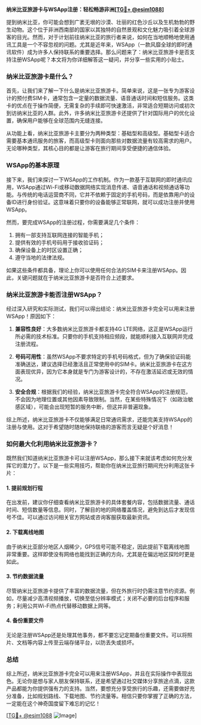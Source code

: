 **纳米比亚旅游卡与WSApp注册：轻松畅游非洲[[TG💪+ @esim1088](https://t.me/s/esim1088)]**

提到纳米比亚，你可能会想到广袤无垠的沙漠、壮丽的红色沙丘以及生机勃勃的野生动物。这个位于非洲西南部的国家以其独特的自然景观和文化魅力吸引着全球游客的目光。然而，对于计划前往纳米比亚的旅行者来说，如何在当地顺畅地使用通讯工具是一个不容忽视的问题。尤其是近年来，WSApp（一款风靡全球的即时通讯软件）成为许多人保持联系的重要选择。那么问题来了：纳米比亚旅游卡是否支持注册WSApp呢？本文将为你详细解答这一疑问，并分享一些实用的小贴士。

### 纳米比亚旅游卡是什么？

首先，让我们来了解一下什么是纳米比亚旅游卡。简单来说，这是一张专为游客设计的预付费SIM卡，通常包含一定量的数据流量、语音通话时间和短信服务。这类卡的优点在于操作简便，无需复杂的手续即可快速激活，非常适合短期访问或初次到访纳米比亚的人群。此外，许多纳米比亚旅游卡还提供了针对国际用户的优化设置，确保用户能够在全球范围内无缝连接。

从功能上看，纳米比亚旅游卡主要分为两种类型：基础型和高级型。基础型卡适合需要基本通讯服务的旅客，而高级型卡则面向那些对数据流量有较高需求的用户。无论哪种类型，其核心目的都是让游客在旅行期间享受便捷的通信体验。

### WSApp的基本原理

接下来，我们来探讨一下WSApp的工作机制。作为一款基于互联网的即时通讯应用，WSApp通过Wi-Fi或移动数据网络实现消息传递、语音通话和视频通话等功能。与传统的电话运营商不同，它并不依赖于固定的手机号码，而是依靠用户的设备ID进行身份验证。这意味着只要你的设备能够正常联网，就可以成功注册并使用WSApp。

然而，要完成WSApp的注册过程，你需要满足几个条件：
1. 拥有一部支持互联网连接的智能手机；
2. 提供有效的手机号码用于接收验证码；
3. 确保设备上的时区设置正确；
4. 遵守当地的法律法规。

如果这些条件都具备，理论上你可以使用任何合法的SIM卡来注册WSApp。因此，关键问题就在于纳米比亚旅游卡是否符合上述要求。

### 纳米比亚旅游卡能否注册WSApp？

经过深入研究和实际测试，我们可以得出结论：纳米比亚旅游卡完全可以用来注册WSApp！原因如下：

1. **兼容性良好**：大多数纳米比亚旅游卡都支持4G LTE网络，这正是WSApp运行所必需的技术标准。只要你的手机支持相应频段，就能顺利接入互联网并完成注册流程。

2. **号码可用性**：虽然WSApp不要求特定的手机号码格式，但为了确保验证码能准确送达，建议选择已经激活且正常使用中的SIM卡。纳米比亚旅游卡在这方面表现优异，因为它本身就是专门为游客设计的，不存在激活延迟或无效的情况。

3. **安全合规**：根据我们的经验，纳米比亚旅游卡完全符合WSApp的注册规范，不会因为地理位置或其他因素导致限制。当然，在某些特殊情况下（如政治敏感区域），可能会出现短暂的服务中断，但这并非普遍现象。

综上所述，纳米比亚旅游卡不仅能够满足日常通讯需求，还能完美支持WSApp的注册与使用。这对于希望随时随地保持联络的游客而言无疑是个好消息！

### 如何最大化利用纳米比亚旅游卡？

既然我们知道纳米比亚旅游卡可以注册WSApp，那么接下来就该考虑如何充分发挥它的潜力了。以下是一些实用技巧，帮助你在纳米比亚旅行期间充分利用这张卡片：

#### 1. 提前规划行程
在出发前，建议你仔细查看纳米比亚旅游卡的具体套餐内容，包括数据流量、通话时间、短信数量等信息。同时，了解目的地的网络覆盖情况，避免到达后才发现信号不佳。可以通过访问相关官方网站或咨询客服获取最新资讯。

#### 2. 下载离线地图
由于纳米比亚部分地区人烟稀少，GPS信号可能不稳定，因此提前下载离线地图非常重要。这样即使没有网络也能找到正确的方向，尤其是在偏远地区探险时更是如此。

#### 3. 节约数据流量
尽管纳米比亚旅游卡提供了丰富的数据流量，但在外旅行时仍需注意节约资源。例如，尽量减少高清视频播放，切换至低分辨率模式；关闭不必要的后台程序和服务；利用公共Wi-Fi热点代替移动数据上网等。

#### 4. 备份重要文件
无论是注册WSApp还是处理其他事务，都不要忘记定期备份重要文件。可以将照片、文档等内容上传至云端存储平台，以防丢失或损坏。

### 总结

综上所述，纳米比亚旅游卡完全可以用来注册WSApp，并且在实际操作中表现出色。无论你是想与家人朋友保持联系，还是希望通过社交媒体分享旅途点滴，这款产品都能为你提供强有力的支持。当然，要想充分享受旅行的乐趣，还需要做好充分准备，比如规划路线、下载地图、节约流量等。相信只要你掌握了正确的方法，一定能在这个神奇国度留下难忘的记忆！

[[TG💪+ @esim1088](https://t.me/s/esim1088) ![Image](https://i.postimg.cc/4NQfJmqS/Snipaste-2025-05-13-00-14-12.png)]